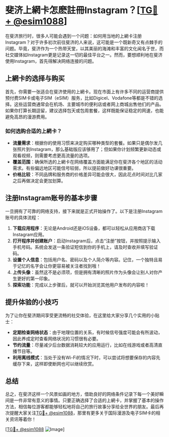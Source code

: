 # 斐济上網卡怎麽註冊Instagram？[[TG💪+ @esim1088](https://t.me/s/esim1088)]

在斐济旅行时，很多人可能会遇到一个问题：如何用当地的上網卡注册Instagram？对于许多初次前往斐济的人来说，这可能是一个既新奇又有点棘手的问题。毕竟，斐济作为一个热带天堂，以其美丽的海滩和丰富的文化闻名于世，而社交媒体如Instagram更是记录这一切的最佳平台之一。然而，要想顺利地在斐济使用Instagram，首先得解决网络连接的问题。

## 上網卡的选择与购买

首先，你需要一张适合在斐济使用的上網卡。现在市面上有许多不同的运营商提供预付费SIM卡或电子SIM（eSIM）服务，比如Digicel、Vodafone等都是不错的选择。这些运营商通常会在机场、主要城市的便利店或者网上商城出售他们的产品。如果你打算长期逗留，建议选择包天或包周套餐，这样既能保证稳定的网速，也能避免高昂的漫游费用。

### 如何选购合适的上網卡？

- **流量需求**：根据你的使用习惯来决定购买哪种类型的套餐。如果只是偶尔发几张照片到Instagram，那么基础版应该够用了；但如果你计划频繁更新动态或观看视频，则需要考虑更高流量的选项。
- **覆盖范围**：确保所选的上網卡在网络覆盖方面能满足你在斐济各个地区的活动需求。有些偏远地区可能信号较弱，所以提前做好功课很重要。
- **价格比较**：不同品牌和服务商的价格差异可能会很大，因此花点时间对比几家之后再做决定会更加划算。

## 注册Instagram账号的基本步骤

一旦拥有了可靠的网络支持，接下来就是正式开始操作了。以下是注册Instagram账号的具体流程：

1. **下载应用程序**：无论是Android还是iOS设备，都可以轻松从应用商店下载Instagram应用。
2. **打开程序并创建账户**：启动Instagram后，点击“注册”按钮，并按照提示输入手机号码。系统会发送一条验证短信到你的手机上，请及时查收并填写验证码。
3. **设置个人信息**：包括用户名、密码以及个人简介等内容。记住，一个独特且易于记忆的名字会让你更容易被关注者找到哦！
4. **上传头像**：虽然这不是必须项，但是拥有清晰的照片作为头像会让别人对你产生更好的第一印象。
5. **探索功能**：完成以上步骤后，就可以开始浏览其他用户发布的内容啦！

## 提升体验的小技巧

为了让你在斐济期间享受更流畅的社交体验，在这里给大家分享几个实用的小贴士：

- **定期检查网络状态**：由于地理位置的关系，有时候信号强度可能会有所波动，因此养成定时查看网络状况的习惯很有必要。
- **节约流量**：尽量减少后台数据消耗较大的应用运行，比如在线游戏或者高清直播节目等。
- **利用离线模式**：当处于没有Wi-Fi的情况下时，可以尝试将想要保存的内容先缓存下来，这样即使断网也可以继续欣赏。

## 总结

总之，在斐济这样一个风景如画的地方，借助良好的网络条件记录下每一个美好瞬间是一件非常有意义的事情。只要正确选择了合适的上網卡，并掌握了基本的操作方法，相信每位游客都能够轻松地将自己的旅行故事分享给全世界的朋友。最后再次提醒大家关注[TG💪+ @esim1088](https://t.me/s/esim1088)，那里有更多关于国际漫游及电子SIM卡的相关资讯等着你！

[[TG💪+ @esim1088](https://t.me/s/esim1088) ![Image](https://i.postimg.cc/4NQfJmqS/Snipaste-2025-05-13-00-14-12.png)]